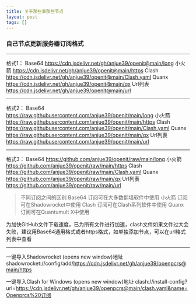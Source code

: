 ```yaml
---
title: 关于那些事那些节点
layout: post
tags: []
---
```

### 自己节点更新服务器订阅格式
------------

格式1：
Base64 https://cdn.jsdelivr.net/gh/anjue39/openit@main/long
小火箭 https://cdn.jsdelivr.net/gh/anjue39/openit@main/https
Clash https://cdn.jsdelivr.net/gh/anjue39/openit@main/Clash.yaml
Quanx https://cdn.jsdelivr.net/gh/anjue39/openit@main/qx
Url列表 https://cdn.jsdelivr.net/gh/anjue39/openit@main/url

------------


格式2：
Base64 https://raw.githubusercontent.com/anjue39/openit/main/long
小火箭 https://raw.githubusercontent.com/anjue39/openit/main/https
Clash https://raw.githubusercontent.com/anjue39/openit/main/Clash.yaml
Quanx https://raw.githubusercontent.com/anjue39/openit/main/qx
Url列表 https://raw.githubusercontent.com/anjue39/openit/main/url

------------


格式3：
Base64 https://github.com/anjue39/openit/raw/main/long
小火箭 https://github.com/anjue39/openit/raw/main/https
Clash https://github.com/anjue39/openit/raw/main/Clash.yaml
Quanx https://github.com/anjue39/openit/raw/main/qx
Url列表 https://github.com/anjue39/openit/raw/main/url

> 不同订阅之间的区别
Base64 订阅可在大多数翻墙软件中使用
小火箭 订阅可在Shadowrocket中使用
Clash 订阅可在Clash系列软件中使用
Quanx 订阅可在Quantumult X中使用

为加快GitHub文件下载速度，已为所有文件进行加速，clash文件如果文件过大会失败，建议用Base64通用格式或者https格式，如单独添加节点，可以在url格式列表中查看

------------


一键导入Shadowrocket (opens new window)地址
shadowrocket://config/add/https://cdn.jsdelivr.net/gh/anjue39/openpcrs@main/https

一键导入Clash for Windows (opens new window)地址
clash://install-config?url=https://cdn.jsdelivr.net/gh/anjue39/openpcrs@main/clash.yaml&name=Openprcs%20订阅